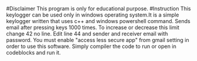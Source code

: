 #Disclaimer
This program is only for educational purpose.
#Instruction
This keylogger can be used only in windows operating system.It is a simple keylogger written that uses c++ and windows powershell command.
Sends email after pressing keys 1000 times. To increase or decrease this limit change 42 no line.
Edit line 44 and sender and receiver email with password.
You must enable "access less secure app" from gmail setting in order to use this software.
Simply compiler the code to run or open in codeblocks and run it.
